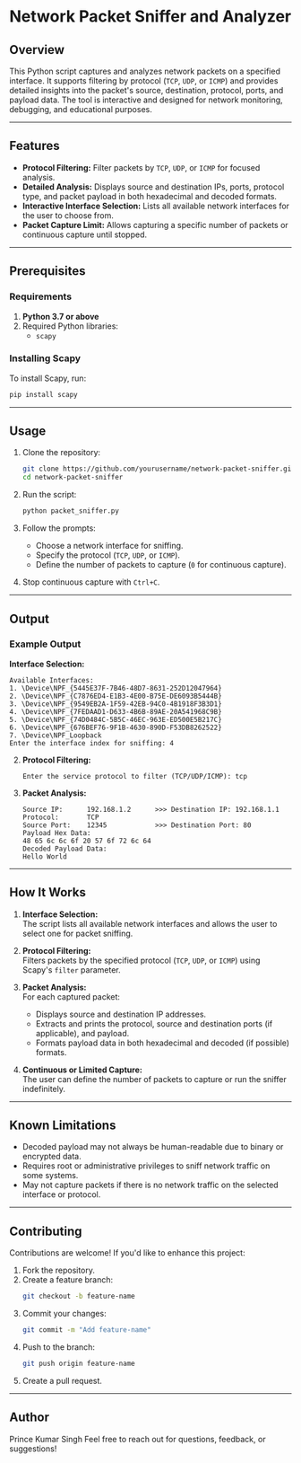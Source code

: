 # Network Packet Sniffer and Analyzer

## Overview

This Python script captures and analyzes network packets on a specified interface. It supports filtering by protocol (`TCP`, `UDP`, or `ICMP`) and provides detailed insights into the packet's source, destination, protocol, ports, and payload data. The tool is interactive and designed for network monitoring, debugging, and educational purposes.

---

## Features

- **Protocol Filtering:** Filter packets by `TCP`, `UDP`, or `ICMP` for focused analysis.
- **Detailed Analysis:** Displays source and destination IPs, ports, protocol type, and packet payload in both hexadecimal and decoded formats.
- **Interactive Interface Selection:** Lists all available network interfaces for the user to choose from.
- **Packet Capture Limit:** Allows capturing a specific number of packets or continuous capture until stopped.

---

## Prerequisites

### Requirements

1. **Python 3.7 or above**
2. Required Python libraries:
   - `scapy`

### Installing Scapy
To install Scapy, run:
```bash
pip install scapy
```

---

## Usage

1. Clone the repository:
   ```bash
   git clone https://github.com/yourusername/network-packet-sniffer.git
   cd network-packet-sniffer
   ```

2. Run the script:
   ```bash
   python packet_sniffer.py
   ```

3. Follow the prompts:
   - Choose a network interface for sniffing.
   - Specify the protocol (`TCP`, `UDP`, or `ICMP`).
   - Define the number of packets to capture (`0` for continuous capture).

4. Stop continuous capture with `Ctrl+C`.

---

## Output

### Example Output

**Interface Selection:**
   ```text
   Available Interfaces:
1. \Device\NPF_{5445E37F-7B46-48D7-8631-252D12047964}
2. \Device\NPF_{C7876ED4-E1B3-4E00-B75E-DE6093B5444B}
3. \Device\NPF_{9549EB2A-1F59-42EB-94C0-4B1918F3B3D1}
4. \Device\NPF_{7FEDAAD1-D633-4B6B-89AE-20A541968C9B}
5. \Device\NPF_{74D0484C-5B5C-46EC-963E-ED500E5B217C}
6. \Device\NPF_{676BEF76-9F1B-4630-890D-F53DB8262522}
7. \Device\NPF_Loopback
Enter the interface index for sniffing: 4
   ```

2. **Protocol Filtering:**
   ```text
   Enter the service protocol to filter (TCP/UDP/ICMP): tcp
   ```

3. **Packet Analysis:**
   ```text
   Source IP:      192.168.1.2      >>> Destination IP: 192.168.1.1     
   Protocol:       TCP             
   Source Port:    12345            >>> Destination Port: 80             
   Payload Hex Data:
   48 65 6c 6c 6f 20 57 6f 72 6c 64
   Decoded Payload Data:
   Hello World
   ```

---

## How It Works

1. **Interface Selection:**  
   The script lists all available network interfaces and allows the user to select one for packet sniffing.

2. **Protocol Filtering:**  
   Filters packets by the specified protocol (`TCP`, `UDP`, or `ICMP`) using Scapy's `filter` parameter.

3. **Packet Analysis:**  
   For each captured packet:
   - Displays source and destination IP addresses.
   - Extracts and prints the protocol, source and destination ports (if applicable), and payload.
   - Formats payload data in both hexadecimal and decoded (if possible) formats.

4. **Continuous or Limited Capture:**  
   The user can define the number of packets to capture or run the sniffer indefinitely.

---

## Known Limitations

- Decoded payload may not always be human-readable due to binary or encrypted data.
- Requires root or administrative privileges to sniff network traffic on some systems.
- May not capture packets if there is no network traffic on the selected interface or protocol.

---

## Contributing

Contributions are welcome! If you'd like to enhance this project:

1. Fork the repository.
2. Create a feature branch:
   ```bash
   git checkout -b feature-name
   ```
3. Commit your changes:
   ```bash
   git commit -m "Add feature-name"
   ```
4. Push to the branch:
   ```bash
   git push origin feature-name
   ```
5. Create a pull request.

---


## Author
Prince Kumar Singh 
Feel free to reach out for questions, feedback, or suggestions!
